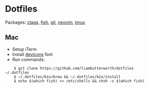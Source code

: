 # Dotfiles

Packages: [ctags](https://github.com/universal-ctags/ctags), [fish](https://github.com/fish-shell/fish-shell), [git](https://github.com/git/git), [neovim](https://github.com/neovim/neovim), [tmux](https://github.com/tmux/tmux)

## Mac

- Setup iTerm
- Install [devicons](https://github.com/ryanoasis/vim-devicons) font
- Run commands:

```
    $ git clone https://github.com/liambutterworth/dotfiles ~/.dotfiles
    $ ~/.dotfiles/bin/brew && ~/.dotfiles/bin/install
    $ echo $(which fish) >> /etc/shells && chsh -s $(which fish)
```
